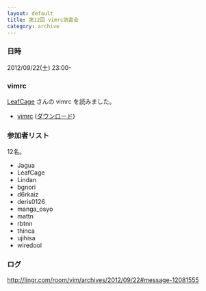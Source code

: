 ```yaml
---
layout: default
title: 第12回 vimrc読書会
category: archive
---
```


### 日時
2012/09/22(土) 23:00-

### vimrc
[LeafCage](https://github.com/LeafCage) さんの vimrc を読みました。

- [vimrc](https://github.com/LeafCage/dotfiles/blob/3af20e6eccc6ee44144d8759b551c3a64e4d8e7e/.vimrc) ([ダウンロード](https://raw.github.com/LeafCage/dotfiles/3af20e6eccc6ee44144d8759b551c3a64e4d8e7e/.vimrc))

### 参加者リスト

12名。

- Jagua
- LeafCage
- Lindan
- bgnori
- d6rkaiz
- deris0126
- manga_osyo
- mattn
- rbtnn
- thinca
- ujihisa
- wiredool

### ログ
<http://lingr.com/room/vim/archives/2012/09/22#message-12081555>


